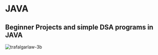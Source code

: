 # JAVA
<h2>Beginner Projects and simple DSA programs in JAVA</h2>
<p align="left"> <img src="https://komarev.com/ghpvc/?username=trafalgarlaw-3b&label=Profile%20views&color=0e75b6&style=flat" alt="trafalgarlaw-3b" /> </p>